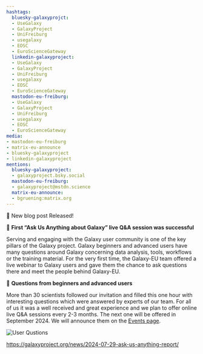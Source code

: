 ```yaml
---
hashtags:
  bluesky-galaxyprojct:
  - UseGalaxy
  - GalaxyProject
  - UniFreiburg
  - usegalaxy
  - EOSC
  - EuroScienceGateway
  linkedin-galaxyproject:
  - UseGalaxy
  - GalaxyProject
  - UniFreiburg
  - usegalaxy
  - EOSC
  - EuroScienceGateway
  mastodon-eu-freiburg:
  - UseGalaxy
  - GalaxyProject
  - UniFreiburg
  - usegalaxy
  - EOSC
  - EuroScienceGateway
media:
- mastodon-eu-freiburg
- matrix-eu-announce
- bluesky-galaxyproject
- linkedin-galaxyproject
mentions:
  bluesky-galaxyproject:
  - galaxyproject.bsky.social
  mastodon-eu-freiburg:
  - galaxyproject@mstdn.science
  matrix-eu-announce:
  - bgruening:matrix.org
---
```

📝 New blog post Released!

🚀 **First “Ask Us Anything about Galaxy” live Q\&A session was successful**


Serving and engaging with the Galaxy user community is one of the key pillars of the Galaxy project. Galaxy beginners and advanced users have many questions around Galaxy concerning data analysis, tools, workflows or the training material. For the very first time, the Galaxy\-EU team offered a live webinar to Galaxy users and gave them the chance to ask questions there and meet the people behind Galaxy\-EU.


🌟 **Questions from beginners and advanced users**


More than 30 scientists followed our invitation and filled this one hour with interesting questions which were answered by experts of our team. For all of us it was a well received and great experience and we plan to offer online live Q\&A sessions every 2\-3 months. The next one will be offered in September 2024\. We will announce them on the [Events page](https://galaxyproject.org/events).


![User Qustions](https://galaxyproject.org/news/2024-07-29-ask-us-anything-report/questions_1.png)

https://galaxyproject.org/news/2024-07-29-ask-us-anything-report/